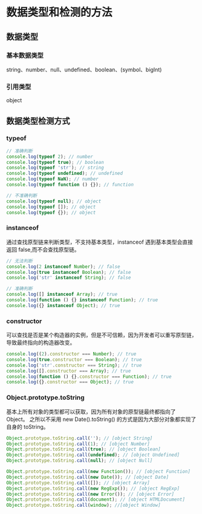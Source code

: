 # 数据类型和检测的方法

## 数据类型

### 基本数据类型

string、number、null、undefined、boolean、(symbol、bigInt)

### 引用类型

object

## 数据类型检测方式

### typeof

```javascript
// 准确判断
console.log(typeof 2); // number
console.log(typeof true); // boolean
console.log(typeof 'str'); // string
console.log(typeof undefined); // undefined
console.log(typeof NaN); // number
console.log(typeof function () {}); // function

// 不准确判断
console.log(typeof null); // object
console.log(typeof []); // object
console.log(typeof {}); // object
```

### instanceof

通过查找原型链来判断类型，不支持基本类型，instanceof 遇到基本类型会直接返回 false,而不会查找原型链。

```javascript
// 无法判断
console.log(2 instanceof Number); // false
console.log(true instanceof Boolean); // false
console.log('str' instanceof String); // false

// 准确判断
console.log([] instanceof Array); // true
console.log(function () {} instanceof Function); // true
console.log({} instanceof Object); // true
```

### constructor

可以查找是否是某个构造器的实例，但是不可信赖，因为开发者可以重写原型链，导致最终指向的构造器改变。

```javascript
console.log((2).constructor === Number); // true
console.log(true.constructor === Boolean); // true
console.log('str'.constructor === String); // true
console.log([].constructor === Array); // true
console.log(function () {}.constructor === Function); // true
console.log({}.constructor === Object); // true
```

### Object.prototype.toString

基本上所有对象的类型都可以获取，因为所有对象的原型链最终都指向了 Object。
之所以不采用 new Date().toString() 的方式是因为大部分对象都实现了自身的 toString。

```js
Object.prototype.toString.call(''); // [object String]
Object.prototype.toString.call(1); // [object Number]
Object.prototype.toString.call(true); // [object Boolean]
Object.prototype.toString.call(undefined); // [object Undefined]
Object.prototype.toString.call(null); // [object Null]

Object.prototype.toString.call(new Function()); // [object Function]
Object.prototype.toString.call(new Date()); // [object Date]
Object.prototype.toString.call([]); // [object Array]
Object.prototype.toString.call(new RegExp()); // [object RegExp]
Object.prototype.toString.call(new Error()); // [object Error]
Object.prototype.toString.call(document); // [object HTMLDocument]
Object.prototype.toString.call(window); //[object Window]
```
